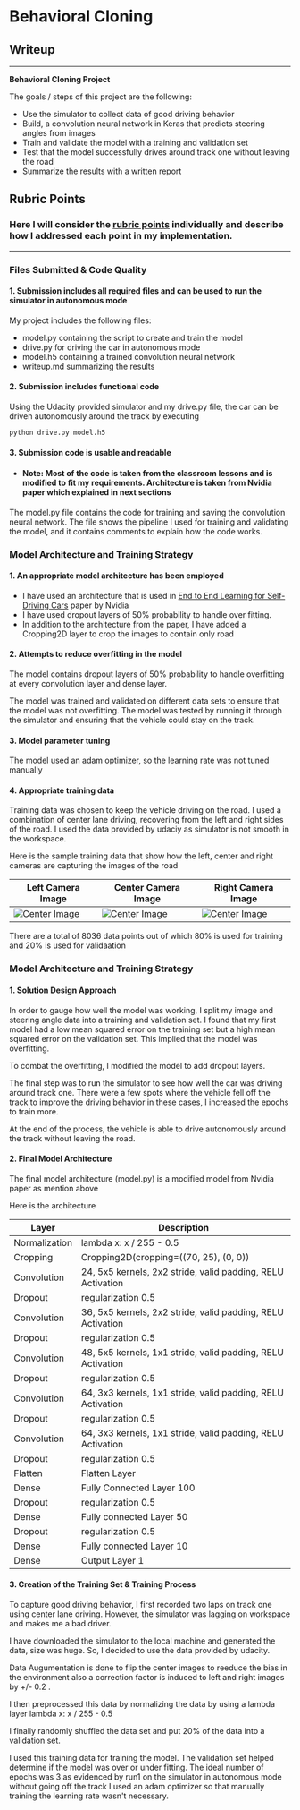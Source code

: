 # **Behavioral Cloning** 

## Writeup 

---

**Behavioral Cloning Project**

The goals / steps of this project are the following:
* Use the simulator to collect data of good driving behavior
* Build, a convolution neural network in Keras that predicts steering angles from images
* Train and validate the model with a training and validation set
* Test that the model successfully drives around track one without leaving the road
* Summarize the results with a written report


## Rubric Points
### Here I will consider the [rubric points](https://review.udacity.com/#!/rubrics/432/view) individually and describe how I addressed each point in my implementation.  

---
### Files Submitted & Code Quality

#### 1. Submission includes all required files and can be used to run the simulator in autonomous mode

My project includes the following files:
* model.py containing the script to create and train the model
* drive.py for driving the car in autonomous mode
* model.h5 containing a trained convolution neural network 
* writeup.md summarizing the results

#### 2. Submission includes functional code
Using the Udacity provided simulator and my drive.py file, the car can be driven autonomously around the track by executing 
```sh
python drive.py model.h5
```

#### 3. Submission code is usable and readable

* #### Note: Most of the code is taken from the classroom lessons and is modified to fit my requirements. Architecture is taken from Nvidia paper which explained in next sections

The model.py file contains the code for training and saving the convolution neural network. The file shows the pipeline I used for training and validating the model, and it contains comments to explain how the code works.

### Model Architecture and Training Strategy

#### 1. An appropriate model architecture has been employed

* I have used an architecture that is used in [End to End Learning for Self-Driving Cars](https://arxiv.org/pdf/1604.07316.pdf) paper by Nvidia
* I have used dropout layers of 50% probability to handle over fitting.
* In addition to the architecture from the paper, I have added a Cropping2D layer to crop the images to contain only road

#### 2. Attempts to reduce overfitting in the model

The model contains dropout layers of 50% probability to handle overfitting at every convolution layer and dense layer.

The model was trained and validated on different data sets to ensure that the model was not overfitting. The model was tested by running it through the simulator and ensuring that the vehicle could stay on the track.

#### 3. Model parameter tuning

The model used an adam optimizer, so the learning rate was not tuned manually

#### 4. Appropriate training data

Training data was chosen to keep the vehicle driving on the road. I used a combination of center lane driving, recovering from the left and right sides of the road. I used the data provided by udaciy as simulator is not smooth in the workspace. 

Here is the sample training data that show how the left, center and right cameras are capturing the images of the road

| Left Camera Image  | Center Camera Image | Right Camera Image |
| ------------- | ------------- | ------------- |
| ![Center Image](examples/left_2016_12_01_13_31_12_937) | ![Center Image](examples/center_2016_12_01_13_31_12_937)  | ![Center Image](examples/right_2016_12_01_13_31_12_937)  |


There are a total of 8036 data points out of which 80% is used for training and 20% is used for validaation

### Model Architecture and Training Strategy

#### 1. Solution Design Approach


In order to gauge how well the model was working, I split my image and steering angle data into a training and validation set. I found that my first model had a low mean squared error on the training set but a high mean squared error on the validation set. This implied that the model was overfitting. 

To combat the overfitting, I modified the model to add dropout layers.


The final step was to run the simulator to see how well the car was driving around track one. There were a few spots where the vehicle fell off the track to improve the driving behavior in these cases, I increased the epochs to train more.

At the end of the process, the vehicle is able to drive autonomously around the track without leaving the road.

#### 2. Final Model Architecture

The final model architecture (model.py) is a modified model from Nvidia paper as mention above

Here is the architecture 

| Layer         | Description                                                 |
|---------------|-------------------------------------------------------------|
| Normalization | lambda x: x / 255 - 0.5                                     |
| Cropping      | Cropping2D(cropping=((70, 25), (0, 0))                      |
| Convolution   | 24, 5x5 kernels, 2x2 stride, valid padding, RELU Activation |
| Dropout       | regularization 0.5                                          |
| Convolution   | 36, 5x5 kernels, 2x2 stride, valid padding, RELU Activation |
| Dropout       | regularization 0.5                                          |
| Convolution   | 48, 5x5 kernels, 1x1 stride, valid padding, RELU Activation |
| Dropout       | regularization 0.5                                          |
| Convolution   | 64, 3x3 kernels, 1x1 stride, valid padding, RELU Activation |
| Dropout       | regularization 0.5                                          |
| Convolution   | 64, 3x3 kernels, 1x1 stride, valid padding, RELU Activation |
| Dropout       | regularization 0.5                                          |
| Flatten       | Flatten Layer                                               |
| Dense         | Fully Connected Layer 100                                   |
| Dropout       | regularization 0.5                                          |
| Dense         | Fully connected Layer 50                                    |
| Dropout       | regularization 0.5                                          |
| Dense         | Fully connected Layer 10                                    |
| Dense         | Output Layer 1                                              |

#### 3. Creation of the Training Set & Training Process

To capture good driving behavior, I first recorded two laps on track one using center lane driving. However, the simulator was lagging on workspace and makes me a bad driver. 

I have downloaded the simulator to the local machine and generated the data, size was huge. So, I decided to use the data provided by udacity.

Data Augumentation is done to flip the center images to reeduce the bias in the environment also a correction factor is induced to left and right images by +/- 0.2 .

I then preprocessed this data by normalizing the data by using a lambda layer lambda x: x / 255 - 0.5  


I finally randomly shuffled the data set and put 20% of the data into a validation set. 

I used this training data for training the model. The validation set helped determine if the model was over or under fitting. The ideal number of epochs was 3 as evidenced by run1 on the simulator in autonomous mode without going off the track I used an adam optimizer so that manually training the learning rate wasn't necessary.
